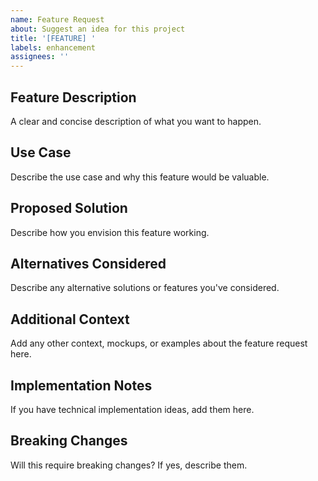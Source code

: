 ```yaml
---
name: Feature Request
about: Suggest an idea for this project
title: '[FEATURE] '
labels: enhancement
assignees: ''
---
```


## Feature Description
A clear and concise description of what you want to happen.

## Use Case
Describe the use case and why this feature would be valuable.

## Proposed Solution
Describe how you envision this feature working.

## Alternatives Considered
Describe any alternative solutions or features you've considered.

## Additional Context
Add any other context, mockups, or examples about the feature request here.

## Implementation Notes
If you have technical implementation ideas, add them here.

## Breaking Changes
Will this require breaking changes? If yes, describe them.

